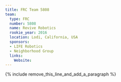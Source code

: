 ```yaml
---
title: FRC Team 5808
team:
  type: FRC
  number: 5808
  name: Revive Robotics
  rookie_year: 2016
  location: Lodi, California, USA
  sponsors:
  - LIFE Robotics
  - Neighborhood Group
  links:
    Website:
---
```


{% include remove_this_line_and_add_a_paragraph %}